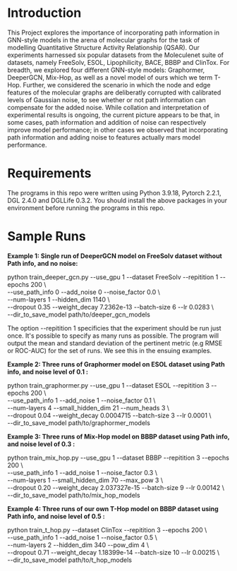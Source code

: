# Introduction
This Project explores the importance of incorporating path information in GNN-style models in the arena of molecular graphs for the task of modelling Quantitative Structure Activity Relationship (QSAR). Our experiments harnessed six popular datasets from the Moleculenet suite of datasets, namely FreeSolv, ESOL, Lipophilicity, BACE, BBBP and ClinTox. For breadth, we explored four different GNN-style models: Graphormer, DeeperGCN, Mix-Hop, as well as a novel model of ours which we term T-Hop. Further, we considered the scenario in which the node and edge features of the molecular graphs are deliberatly corrupted with calibrated levels of Gaussian noise, to see whether or not path information can compensate for the added noise. While collation and interpretation of experimental results is ongoing, the current picture appears to be that, in some cases, path information and addition of noise can respectively improve model performance; in other cases we observed that incorporating path information and adding noise to features actually mars model performance.

# Requirements
The programs in this repo were written using Python 3.9.18, Pytorch 2.2.1, DGL 2.4.0 and DGLLife 0.3.2. You should install the above packages in your environment before running the programs in this repo.

# Sample Runs
**Example 1: Single run of DeeperGCN model on FreeSolv dataset without Path info, and no noise:** 

python train_deeper_gcn.py  --use_gpu 1 --dataset FreeSolv --repitition 1 --epochs 200 \\ \
--use_path_info 0  --add_noise 0 --noise_factor 0.0  \\ \
--num-layers 1 --hidden_dim 1140  \\ \
--dropout 0.35  --weight_decay 7.2362e-13  --batch-size 6  --lr 0.0283 \\ \
--dir_to_save_model path/to/deeper_gcn_models

The option --repitition 1 specificies that the experiment should be run just once. It's possible to specify as many runs as possible. The program will output the mean and standard deviation of the pertinent metric (e.g RMSE or ROC-AUC) for the set of runs. We see this in the ensuing examples.

**Example 2: Three runs of Graphormer model on ESOL dataset using Path info, and noise level of 0.1 :**

python train_graphormer.py  --use_gpu 1 --dataset ESOL --repitition 3 --epochs 200 \\      
--use_path_info 1  --add_noise 1 --noise_factor 0.1  \\ \
--num-layers 4  --small_hidden_dim 21  --num_heads 3  \\    
--dropout 0.04  --weight_decay 0.0004715  --batch-size 3 --lr 0.0001 \\  \
--dir_to_save_model path/to/graphormer_models               
                
**Example 3: Three runs of Mix-Hop model on BBBP dataset using Path info, and noise level of 0.3 :**

python train_mix_hop.py  --use_gpu 1 --dataset BBBP  --repitition 3 --epochs 200 \\ \
--use_path_info 1  --add_noise 1 --noise_factor 0.3  \\ \
--num-layers 1    --small_hidden_dim 70      --max_pow 3 \\    
--dropout 0.20              --weight_decay 2.037327e-15  --batch-size 9  --lr 0.00142 \\  \
--dir_to_save_model path/to/mix_hop_models               
                 
**Example 4: Three runs of our own T-Hop model on BBBP dataset using Path info, and noise level of 0.5 :**

python train_t_hop.py --dataset ClinTox --repitition 3 --epochs 200 \\ \
--use_path_info 1 --add_noise 1 --noise_factor 0.5 \\ \
--num-layers 2   --hidden_dim 340   --pow_dim 4  \\ \
--dropout 0.71  --weight_decay 1.18399e-14   --batch-size 10   --lr 0.00215 \\  
--dir_to_save_model path/to/t_hop_models
